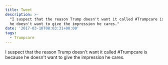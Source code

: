 ```yaml
---
title: Tweet
description: >-
  "I suspect that the reason Trump doesn't want it called #Trumpcare is because
  he doesn't want to give the impression he cares."
date: '2017-03-10T08:03:31+00:00'
tags:
  - Trumpcare
---
```

I suspect that the reason Trump doesn't want it called #Trumpcare is because he doesn't want to give the impression he cares.
